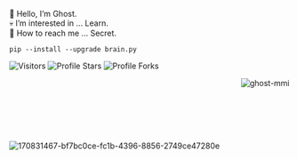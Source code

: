 👻 Hello, I’m Ghost.<br>
💀 I’m interested in ... Learn.<br>
💬 How to reach me ... Secret.<br>

```sh-session
pip --install --upgrade brain.py
```
<img src="https://komarev.com/ghpvc/?username=Ghost-MMI&label=Profile%20Views&color=781278&style=flat&label=Visitors" alt="Visitors"></a>
<img src="https://img.shields.io/badge/dynamic/json?&label=%20Stars&color=781278&style=flat&style=for-the-badge&query=%24.stars&url=https://api.github-star-counter.workers.dev/user/Ghost-MMI" alt="Profile Stars"></a>
<img src="https://img.shields.io/badge/dynamic/json?&label=%20Forks&color=781278&style=flat&style=for-the-badge&query=%24.forks&url=https://api.github-star-counter.workers.dev/user/Ghost-MMI" alt="Profile Forks"></a>

</a><img align="right" src="https://github-readme-stats.vercel.app/api/top-langs?username=Ghost-MMI&count_private=true&hide=procfile,css&theme=dark&border_color=000000&cache_seconds=1800&layout=compact&langs_count=10&custom_title=Most Used Coding Languages" alt="ghost-mmi" /> </p><br>

<br><br><br>





<br>![170831467-bf7bc0ce-fc1b-4396-8856-2749ce47280e](https://user-images.githubusercontent.com/89956771/178134569-5be7b0c7-4087-48dd-9c02-1f80d705b42f.gif)


